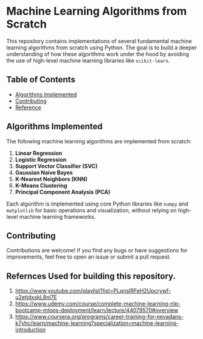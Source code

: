 # Machine Learning Algorithms from Scratch

This repository contains implementations of several fundamental machine learning algorithms from scratch using Python. The goal is to build a deeper understanding of how these algorithms work under the hood by avoiding the use of high-level machine learning libraries like `scikit-learn`.

## Table of Contents
- [Algorithms Implemented](#algorithms-implemented)
- [Contributing](#contributing)
- [Reference](#refernces-used-for-building-this-repository)

## Algorithms Implemented

The following machine learning algorithms are implemented from scratch:

1. **Linear Regression**
2. **Logistic Regression**
3. **Support Vector Classifier (SVC)**
4. **Gaussian Naive Bayes**
5. **K-Nearest Neighbors (KNN)**
6. **K-Means Clustering**
7. **Principal Component Analysis (PCA)**

Each algorithm is implemented using core Python libraries like `numpy` and `matplotlib` for basic operations and visualization, without relying on high-level machine learning frameworks.

## Contributing

Contributions are welcome! If you find any bugs or have suggestions for improvements, feel free to open an issue or submit a pull request.

## Refernces Used for building this repository.
1. https://www.youtube.com/playlist?list=PLqnslRFeH2Upcrywf-u2etjdxxkL8nl7E
2. https://www.udemy.com/course/complete-machine-learning-nlp-bootcamp-mlops-deployment/learn/lecture/44079570#overview
3. https://www.coursera.org/programs/career-training-for-nevadans-k7yhc/learn/machine-learning?specialization=machine-learning-introduction
